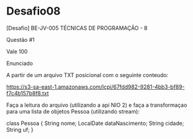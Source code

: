 # Desafio08
[Desafio] BE-JV-005 TÉCNICAS DE PROGRAMAÇÃO - 8

Questão #1

Vale 100

Enunciado

A partir de um arquivo TXT posicional com o seguinte conteudo:

https://s3-sa-east-1.amazonaws.com/lcpi/67fdd982-9281-4bb3-bf89-f7c4b157b8f8.txt

Faça a leitura do arquivo (utilizando a api NIO 2) e faça a transformaçao para uma lista de objetos Pessoa (utilizando stream):

class Pessoa {
String nome;
LocalDate dataNascimento;
String cidade;
String uf;
}